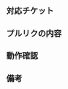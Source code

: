 ## 対応チケット
<!-- BacklogのチケットURL -->

## プルリクの内容
<!-- 〇〇の追加、削除、更新、修正 -->

## 動作確認
<!-- 行った動作確認や記述したテストの内容 -->

## 備考
<!-- 何か特殊なことをしている場合は経緯や理由を -->
<!-- 記述部分で不安になったところなど -->
